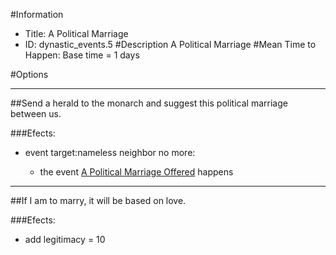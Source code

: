 #Information
 - Title: A Political Marriage
 - ID: dynastic_events.5
#Description
A Political Marriage
#Mean Time to Happen:
Base time = 1 days

#Options

___
##Send a herald to the monarch and suggest this political marriage between us.

###Efects:<ul><li>event target:nameless neighbor no more:</li><ul><li>the event [A Political Marriage Offered](../events/a_political_marriage_offered.md) happens</li></ul></ul>

___
##If I am to marry, it will be based on love.

###Efects:<ul><li>add legitimacy = 10</li></ul>
